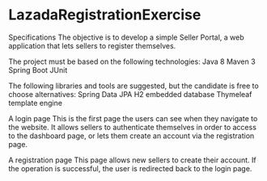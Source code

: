 # LazadaRegistrationExercise
 
 Specifications
The objective is to develop a simple Seller Portal, a web application that lets sellers to register themselves.

The project must be based on the following technologies:
Java 8
Maven 3
Spring Boot
JUnit

The following libraries and tools are suggested, but the candidate is free to choose alternatives:
Spring Data JPA
H2 embedded database
Thymeleaf template engine

A login page
This is the first page the users can see when they navigate to the website. It allows sellers to authenticate
themselves in order to access to the dashboard page, or lets them create an account via the registration
page.

A registration page
This page allows new sellers to create their account. If the operation is successful, the user is redirected
back to the login page.

